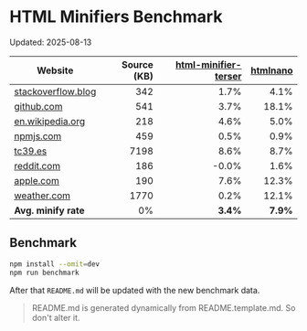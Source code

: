 # HTML Minifiers Benchmark

Updated: 2025-08-13

[html-minifier-terser]: https://www.npmjs.com/package/html-minifier-terser/v/7.2.0
[htmlnano]: https://www.npmjs.com/package/htmlnano/v/2.1.2

| Website                                                     | Source (KB) | [html-minifier-terser] | [htmlnano] |
| ----------------------------------------------------------- | ----------: | ---------------------: | ---------: |
| [stackoverflow.blog](https://stackoverflow.blog/)           |         342 |                   1.7% |       4.1% |
| [github.com](https://github.com/)                           |         541 |                   3.7% |      18.1% |
| [en.wikipedia.org](https://en.wikipedia.org/wiki/Main_Page) |         218 |                   4.6% |       5.0% |
| [npmjs.com](https://www.npmjs.com/package/eslint)           |         459 |                   0.5% |       0.9% |
| [tc39.es](https://tc39.es/ecma262/)                         |        7198 |                   8.6% |       8.7% |
| [reddit.com](https://reddit.com/)                           |         186 |                  -0.0% |       1.6% |
| [apple.com](https://www.apple.com/)                         |         190 |                   7.6% |      12.3% |
| [weather.com](https://weather.com)                          |        1770 |                   0.2% |      12.1% |
| **Avg. minify rate**                                        |          0% |               **3.4%** |   **7.9%** |

## Benchmark

```bash
npm install --omit=dev
npm run benchmark
```

After that `README.md` will be updated with the new benchmark data.

> README.md is generated dynamically from README.template.md. So don't alter it.
